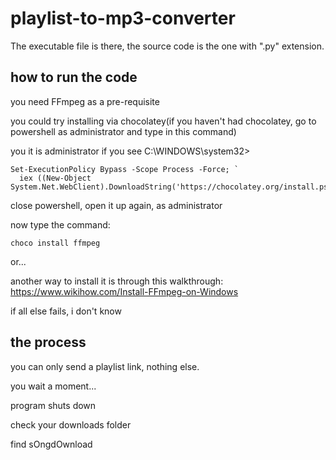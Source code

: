 # playlist-to-mp3-converter

The executable file is there, the source code is the one with ".py" extension.

## how to run the code

you need FFmpeg as a pre-requisite

you could try installing via chocolatey(if you haven't had chocolatey, go to powershell as administrator and type in this command)

you it is administrator if you see C:\WINDOWS\system32>

```
Set-ExecutionPolicy Bypass -Scope Process -Force; `
  iex ((New-Object System.Net.WebClient).DownloadString('https://chocolatey.org/install.ps1'))
```

close powershell, open it up again, as administrator

now type the command:

```
choco install ffmpeg
```


 or...
 
 another way to install it is through this walkthrough:
 https://www.wikihow.com/Install-FFmpeg-on-Windows
 
 if all else fails, i don't know
 
 ## the process
 
 you can only send a playlist link, nothing else. 
 
 you wait a moment...
 
 program shuts down
 
 check your downloads folder 
 
 find sOngdOwnload

